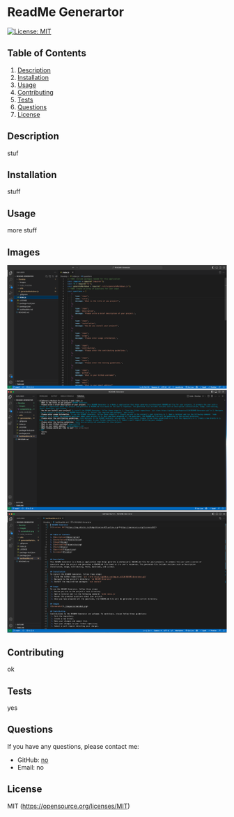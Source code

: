 # ReadMe Generartor
[![License: MIT](https://img.shields.io/badge/License-MIT-yellow.svg)](https://opensource.org/licenses/MIT)


## Table of Contents
1. [Description](#description)
2. [Installation](#installation)
3. [Usage](#usage)
4. [Contributing](#contributing)
5. [Tests](#tests)
6. [Questions](#questions)
7. [License](#license)


## Description
stuf

## Installation
stuff

## Usage
more stuff

## Images
![Screenshot](./images/index-js.png)
![Screenshot](./images/prompts.png)
![Screenshot](./images/readme.png)

## Contributing
ok

## Tests
yes

## Questions
If you have any questions, please contact me:

- GitHub: [no](https://github.com/no)
- Email: no

## License
MIT
(https://opensource.org/licenses/MIT)
